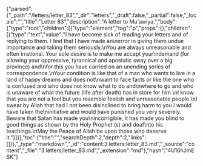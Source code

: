 {"parsed":{"_path":"/letters/letter_83","_dir":"letters","_draft":false,"_partial":false,"_locale":"","title":"Letter 83","description":"A letter to Mu'awiya.","body":{"type":"root","children":[{"type":"element","tag":"p","props":{},"children":[{"type":"text","value":"I have become sick of reading your letters and of replying to them. I feel that I have made an\nerror in giving them undue importance and taking them seriously.\nYou are always unreasonable and often irrational. Your sole desire is to make me accept your\ndemand (for allowing your oppressive, tyrannical and apostatic sway over a big province) and\nfor this you have carried on an unending series of correspondence.\nYour condition is like that of a man who wants to live in a land of happy dreams and does not\nwant to face facts or like the one who is confused and who does not know what to do and\nwhere to go and who is unaware of what the future (life after death) has in store for him.\nI know that you are not a fool but you resemble foolish and unreasonable people.\nI swear by Allah that had I not been disinclined to bring harm to you I would have taken the\ninitiative and would have punished you very severely. Beware that Satan has made you\nincorrigible, it has made you blind to good things as shown by the Holy Prophet (s) and deaf\nto his teachings.\nMay the Peace of Allah be upon those who deserve it."}]}],"toc":{"title":"","searchDepth":2,"depth":2,"links":[]}},"_type":"markdown","_id":"content:3.letters:letter_83.md","_source":"content","_file":"3.letters/letter_83.md","_extension":"md"},"hash":"4U16hJmESK"}